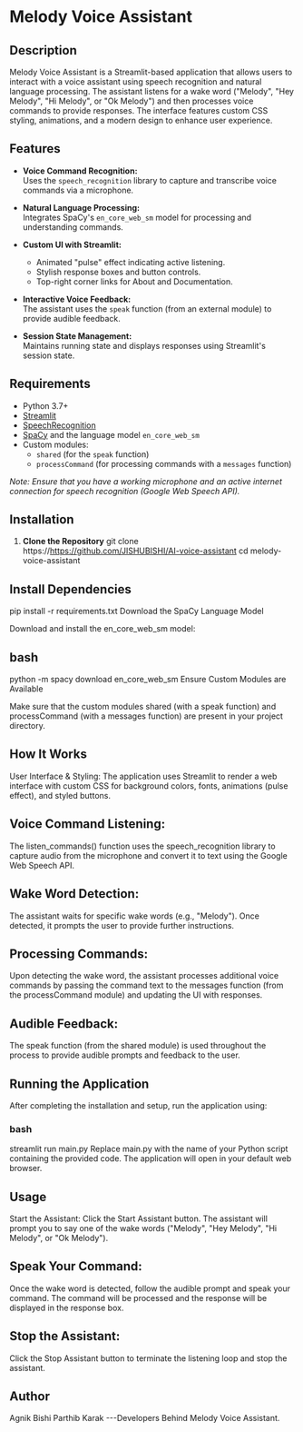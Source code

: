 # Melody Voice Assistant

## Description

Melody Voice Assistant is a Streamlit-based application that allows users to interact with a voice assistant using speech recognition and natural language processing. The assistant listens for a wake word ("Melody", "Hey Melody", "Hi Melody", or "Ok Melody") and then processes voice commands to provide responses. The interface features custom CSS styling, animations, and a modern design to enhance user experience.

## Features

- **Voice Command Recognition:**  
  Uses the `speech_recognition` library to capture and transcribe voice commands via a microphone.
  
- **Natural Language Processing:**  
  Integrates SpaCy's `en_core_web_sm` model for processing and understanding commands.
  
- **Custom UI with Streamlit:**  
  - Animated "pulse" effect indicating active listening.
  - Stylish response boxes and button controls.
  - Top-right corner links for About and Documentation.
  
- **Interactive Voice Feedback:**  
  The assistant uses the `speak` function (from an external module) to provide audible feedback.
  
- **Session State Management:**  
  Maintains running state and displays responses using Streamlit's session state.

## Requirements

- Python 3.7+
- [Streamlit](https://streamlit.io/)
- [SpeechRecognition](https://pypi.org/project/SpeechRecognition/)
- [SpaCy](https://spacy.io/) and the language model `en_core_web_sm`
- Custom modules:
  - `shared` (for the `speak` function)
  - `processCommand` (for processing commands with a `messages` function)
  
*Note: Ensure that you have a working microphone and an active internet connection for speech recognition (Google Web Speech API).*

## Installation

1. **Clone the Repository**
   git clone https://https://github.com/JISHUBISHI/AI-voice-assistant
   cd melody-voice-assistant

## Install Dependencies
pip install -r requirements.txt
Download the SpaCy Language Model

Download and install the en_core_web_sm model:

## bash
python -m spacy download en_core_web_sm
Ensure Custom Modules are Available

Make sure that the custom modules shared (with a speak function) and processCommand (with a messages function) are present in your project directory.

## How It Works
User Interface & Styling:
The application uses Streamlit to render a web interface with custom CSS for background colors, fonts, animations (pulse effect), and styled buttons.

## Voice Command Listening:
The listen_commands() function uses the speech_recognition library to capture audio from the microphone and convert it to text using the Google Web Speech API.

## Wake Word Detection:
The assistant waits for specific wake words (e.g., "Melody"). Once detected, it prompts the user to provide further instructions.

## Processing Commands:
Upon detecting the wake word, the assistant processes additional voice commands by passing the command text to the messages function (from the processCommand module) and updating the UI with responses.

## Audible Feedback:
The speak function (from the shared module) is used throughout the process to provide audible prompts and feedback to the user.

## Running the Application
After completing the installation and setup, run the application using:

### bash

streamlit run main.py
Replace main.py with the name of your Python script containing the provided code. The application will open in your default web browser.

## Usage
Start the Assistant:
Click the Start Assistant button. The assistant will prompt you to say one of the wake words ("Melody", "Hey Melody", "Hi Melody", or "Ok Melody").

## Speak Your Command:
Once the wake word is detected, follow the audible prompt and speak your command. The command will be processed and the response will be displayed in the response box.

## Stop the Assistant:
Click the Stop Assistant button to terminate the listening loop and stop the assistant.

## Author
Agnik Bishi
Parthib Karak
---Developers Behind Melody Voice Assistant.
